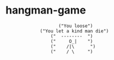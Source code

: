 # hangman-game

                        ("You loose")
                 ("You let a kind man die")
                     ("  --------  ")
                     ("     O_|    ")
                     ("    /|\      ")
                     ("    / \     ")
